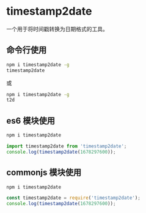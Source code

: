 # timestamp2date

一个用于将时间戳转换为日期格式的工具。

## 命令行使用

```bash
npm i timestamp2date -g
timestamp2date
```

或

```bash
npm i timestamp2date -g
t2d
```

## es6 模块使用

```bash
npm i timestamp2date
```

```javascript
import timestamp2date from 'timestamp2date';
console.log(timestamp2date(1678297600));
```

## commonjs 模块使用

```bash
npm i timestamp2date
```

```javascript
const timestamp2date = require('timestamp2date');
console.log(timestamp2date(1678297600));
```
